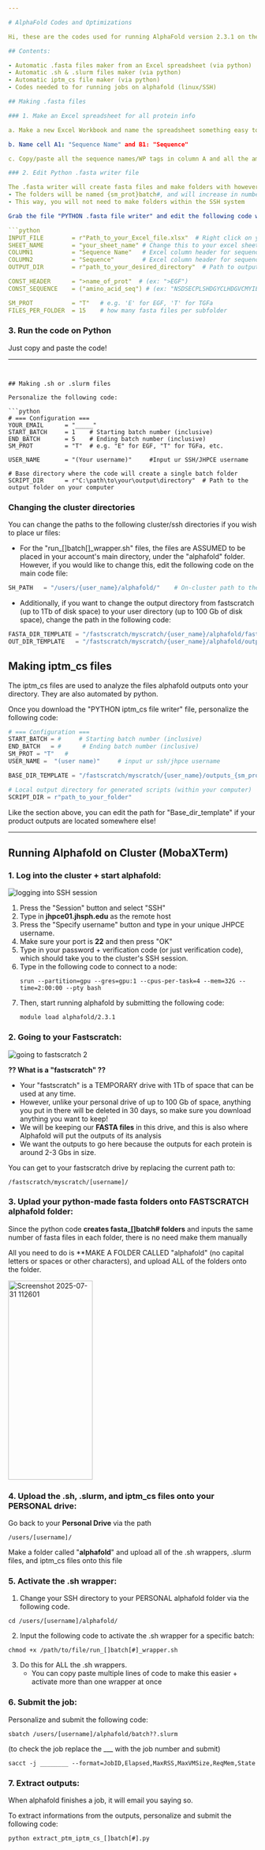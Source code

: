 ```yaml
---

# AlphaFold Codes and Optimizations

Hi, these are the codes used for running AlphaFold version 2.3.1 on the JHPCE cluster via a __S__ecure __SH__ell (SSH). There are alot of preperations you must make before you can start running the batches. 

## Contents:

- Automatic .fasta files maker from an Excel spreadsheet (via python)
- Automatic .sh & .slurm files maker (via python)
- Automatic iptm_cs file maker (via python)
- Codes needed to for running jobs on alphafold (linux/SSH)

## Making .fasta files  

### 1. Make an Excel spreadsheet for all protein info

a. Make a new Excel Workbook and name the spreadsheet something easy to type (ex, "protein")

b. Name cell A1: "Sequence Name" and B1: "Sequence" 

c. Copy/paste all the sequence names/WP tags in column A and all the amino acid sequences into column B

### 2. Edit Python .fasta writer file

The .fasta writer will create fasta files and make folders with however number of fasta files you want for each folder
- The folders will be named {sm_prot}batch#, and will increase in number as more folders are created
- This way, you will not need to make folders within the SSH system

Grab the file "PYTHON .fasta file writer" and edit the following code within the file: 

```python
INPUT_FILE        = r"Path_to_your_Excel_file.xlsx"  # Right click on your file and copy the path
SHEET_NAME        = "your_sheet_name" # Change this to your excel sheet name (case sensitive!)
COLUMN1           = "Sequence Name"   # Excel column header for sequence names
COLUMN2           = "Sequence"        # Excel column header for sequences
OUTPUT_DIR        = r"path_to_your_desired_directory"  # Path to output directory/file (where u want your files to go)

CONST_HEADER      = ">name_of_prot"  # (ex: ">EGF")
CONST_SEQUENCE    = ("amino_acid_seq") # (ex: "NSDSECPLSHDGYCLHDGVCMYIEALDKYACNCVVGYIGERCQYRDLKWWELR")

SM_PROT           = "T"   # e.g. 'E' for EGF, 'T' for TGFa
FILES_PER_FOLDER  = 15    # how many fasta files per subfolder
```

### 3. Run the code on Python

Just copy and paste the code! 

---
```


## Making .sh or .slurm files 

Personalize the following code: 

```python
# === Configuration ===
YOUR_EMAIL      = "_____"
START_BATCH     = 1    # Starting batch number (inclusive)
END_BATCH       = 5    # Ending batch number (inclusive)
SM_PROT         = "T"  # e.g. "E" for EGF, "T" for TGFa, etc.

USER_NAME       = "(Your username)"     #Input ur SSH/JHPCE username

# Base directory where the code will create a single batch folder
SCRIPT_DIR      = r"C:\path\to\your\output\directory"  # Path to the output folder on your computer
```


### Changing the cluster directories

You can change the paths to the following cluster/ssh directories if you wish to place ur files: 

- For the "run_[]batch[]_wrapper.sh" files, the files are ASSUMED to be placed in your account's main directory, under the "alphafold" folder. However, if you would like to change this, edit the following code on the main code file:


```python
SH_PATH   = "/users/{user_name}/alphafold/"    # On-cluster path to the .sh wrapper files (where u put the .sh files)
```


- Additionally, if you want to change the output directory from fastscratch (up to 1Tb of disk space) to your user directory (up to 100 Gb of disk space), change the path in the following code: 


```python
FASTA_DIR_TEMPLATE = "/fastscratch/myscratch/{user_name}/alphafold/fasta_{sm_prot}batch{batch}"
OUT_DIR_TEMPLATE   = "/fastscratch/myscratch/{user_name}/alphafold/outputs_{sm_prot}batch{batch}"
```

## Making iptm_cs files 

The iptm_cs files are used to analyze the files alphafold outputs onto your directory. They are also automated by python.

Once you download the "PYTHON iptm_cs file writer" file, personalize the following code: 

```python
# === Configuration ===
START_BATCH = #     # Starting batch number (inclusive)
END_BATCH   = #      # Ending batch number (inclusive)
SM_PROT = "T"   #
USER_NAME =  "(user name)"     # input ur ssh/jhpce username

BASE_DIR_TEMPLATE = "/fastscratch/myscratch/{user_name}/outputs_{sm_prot}batch{batch}"

# Local output directory for generated scripts (within your computer)
SCRIPT_DIR = r"path_to_your_folder"
```

Like the section above, you can edit the path for "Base_dir_template" if your product outputs are located somewhere else!

---

## Running Alphafold on Cluster (MobaXTerm)

### 1. Log into the cluster + start alphafold: 

![logging into SSH session](https://github.com/user-attachments/assets/f83d5ed4-2a99-4745-8cb0-7274933e39af)

1. Press the "Session" button and select "SSH"
2. Type in **jhpce01.jhsph.edu** as the remote host
3. Press the "Specify username" button and type in your unique JHPCE username.
4. Make sure your port is **22** and then press "OK"
5. Type in your password + verification code (or just verification code), which should take you to the cluster's SSH session.
6. Type in the following code to connect to a node:
   ```
   srun --partition=gpu --gres=gpu:1 --cpus-per-task=4 --mem=32G --time=2:00:00 --pty bash
   ```
7. Then, start running alphafold by submitting the following code:
   ```
   module load alphafold/2.3.1
   ```

### 2. Going to your Fastscratch: 

![going to fastscratch 2](https://github.com/user-attachments/assets/2145dd27-b247-478a-a2d8-0a7bd986f333)

**?? What is a "fastscratch" ??**
- Your "fastscratch" is a TEMPORARY drive with 1Tb of space that can be used at any time.
- However, unlike your personal drive of up to 100 Gb of space, anything you put in there will be deleted in 30 days, so make sure you download anything you want to keep!
- We will be keeping our **FASTA files** in this drive, and this is also where Alphafold will put the outputs of its analysis
- We want the outputs to go here because the outputs for each protein is around 2-3 Gbs in size.

You can get to your fastscratch drive by replacing the current path to: 

```
/fastscratch/myscratch/[username]/
```


### 3. Uplad your python-made fasta folders onto FASTSCRATCH alphafold folder: 

Since the python code **creates fasta_[]batch# folders** and inputs the same number of fasta files in each folder, there is no need make them manually

All you need to do is **MAKE A FOLDER CALLED "alphafold" (no capital letters or spaces or other characters), and upload ALL of the folders onto the folder.  

<img width="171" height="403" alt="Screenshot 2025-07-31 112601" src="https://github.com/user-attachments/assets/cb7ef340-a98f-43af-961c-16f567ba098d" />


### 4. Upload the .sh, .slurm, and iptm_cs files onto your PERSONAL drive: 

Go back to your **Personal Drive** via the path

```
/users/[username]/
```

Make a folder called "**alphafold**" and upload all of the .sh wrappers, .slurm files, and iptm_cs files onto this file


### 5. Activate the .sh wrapper: 

1. Change your SSH directory to your PERSONAL alphafold folder via the following code.
  ```
cd /users/[username]/alphafold/
  ```
2. Input the following code to activate the .sh wrapper for a specific batch:
  ```
chmod +x /path/to/file/run_[]batch[#]_wrapper.sh
  ````
3. Do this for ALL the .sh wrappers.
   - You can copy paste multiple lines of code to make this easier + activate more than one wrapper at once


### 6. Submit the job:

Personalize and submit the following code:

```
sbatch /users/[username]/alphafold/batch??.slurm
```

(to check the job replace the ___ with the job number and submit)

```
sacct -j ________ --format=JobID,Elapsed,MaxRSS,MaxVMSize,ReqMem,State
```

### 7. Extract outputs: 

When alphafold finishes a job, it will email you saying so. 

To extract informations from the outputs, personalize and submit the following code: 

```
python extract_ptm_iptm_cs_[]batch[#].py
```



